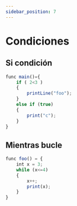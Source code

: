 ```yaml
---
sidebar_position: 7
---
```


# Condiciones

## Si condición
```jsx
func main()={
    if ( 2<3 ) 
    {
        printLine("foo");
    }
    else if (true)
    {
        print("c");
    }
}
```

## Mientras bucle
```jsx
func foo() = {
    int x = 3;
    while (x<=4)
    {
        x++;
        print(x);
    }
}
```